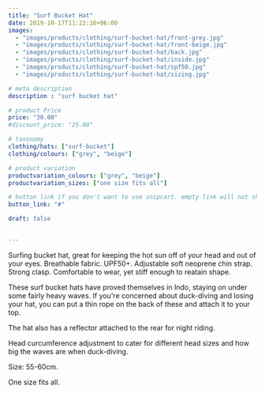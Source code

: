 ```yaml
---
title: "Surf Bucket Hat"
date: 2019-10-17T11:22:16+06:00
images: 
  - "images/products/clothing/surf-bucket-hat/front-grey.jpg"
  - "images/products/clothing/surf-bucket-hat/front-beige.jpg"
  - "images/products/clothing/surf-bucket-hat/back.jpg"
  - "images/products/clothing/surf-bucket-hat/inside.jpg"
  - "images/products/clothing/surf-bucket-hat/spf50.jpg"
  - "images/products/clothing/surf-bucket-hat/sizing.jpg"

# meta description
description : "surf bucket hat"

# product Price
price: "30.00"
#discount_price: "25.00"

# taxonomy
clothing/hats: ["surf-bucket"]
clothing/colours: ["grey", "beige"]

# product variation
productvariation_colours: ["grey", "beige"]
productvariation_sizes: ["one size fits all"]

# button link if you don't want to use snipcart. empty link will not show button
button_link: "#"

draft: false


---
```


Surfing bucket hat, great for keeping the hot sun off of your head and out of your eyes.
Breathable fabric. UPF50+. Adjustable soft neoprene chin strap. Strong clasp.
Comfortable to wear, yet stiff enough to reatain shape.

These surf bucket hats have proved themselves in Indo, staying on under some fairly heavy waves.
If you're concerned about duck-diving and losing your hat, you can put a thin rope on the back of these and attach it to your top.

The hat also has a reflector attached to the rear for night riding.

Head curcumference adjustment to cater for different head sizes and how big the waves are when duck-diving.

Size: 55-60cm.

One size fits all.


